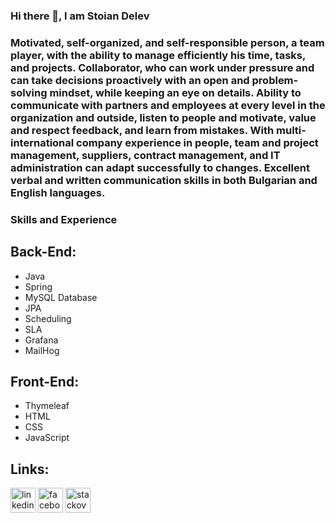 ### Hi there 👋, I am Stoian Delev

### Motivated, self-organized, and self-responsible person, a team player, with the ability  to manage efficiently his time, tasks, and projects. Collaborator, who can work under pressure and can take decisions proactively with an open and problem-solving mindset, while keeping an eye on details. Ability to communicate with partners and employees at every level in the organization and outside, listen to people and motivate, value and respect feedback, and learn from mistakes. With multi-international company experience in people, team and project management, suppliers, contract management,  and IT administration can adapt successfully to changes. Excellent verbal and written communication skills in both Bulgarian and English languages.

### Skills and Experience

## Back-End:

* Java
* Spring
* MySQL Database
* JPA
* Scheduling
* SLA
* Grafana
* MailHog


## Front-End:

* Thymeleaf
* HTML
* CSS
* JavaScript

## Links:

[<img src='https://cdn.jsdelivr.net/npm/simple-icons@3.0.1/icons/linkedin.svg' alt='linkedin' height='40'>](https://www.linkedin.com/in/stoyan-delev/)  [<img src='https://cdn.jsdelivr.net/npm/simple-icons@3.0.1/icons/facebook.svg' alt='facebook' height='40'>](https://www.facebook.com/stoian.delev.9)  [<img src='https://cdn.jsdelivr.net/npm/simple-icons@3.0.1/icons/stackoverflow.svg' alt='stackoverflow' height='40'>](https://stackoverflow.com/users/14215539/stoian-delev)  
